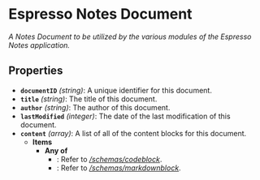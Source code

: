# Espresso Notes Document

*A Notes Document to be utilized by the various modules of the Espresso Notes application.*

## Properties

- **`documentID`** *(string)*: A unique identifier for this document.
- **`title`** *(string)*: The title of this document.
- **`author`** *(string)*: The author of this document.
- **`lastModified`** *(integer)*: The date of the last modification of this document.
- **`content`** *(array)*: A list of all of the content blocks for this document.
  - **Items**
    - **Any of**
      - : Refer to *[/schemas/codeblock](#chemas/codeblock)*.
      - : Refer to *[/schemas/markdownblock](#chemas/markdownblock)*.
